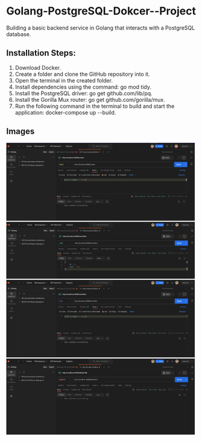 # Golang-PostgreSQL-Dokcer--Project
Building a basic backend service in Golang that interacts with a PostgreSQL database.

## Installation Steps:

1. Download Docker.
2. Create a folder and clone the GitHub repository into it.
3. Open the terminal in the created folder.
4. Install dependencies using the command: go mod tidy.
5. Install the PostgreSQL driver: go get github.com/lib/pq.
6. Install the Gorilla Mux router: go get github.com/gorilla/mux.
7. Run the following command in the terminal to build and start the application: docker-compose up --build.

## Images
<kbd>
  <img src="images/POST.png" width="500" alt="POST">
  <img src="images/GET.png" width="500" alt="GET">
  <img src="images/PUT.png" width="500" alt="PUT">
  <img src="images/DELETE.png" width="500" alt="DELETE">
</kbd>


